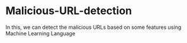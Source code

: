 # Malicious-URL-detection
In this, we can detect the malicious URLs based on some features using Machine Learning Language
